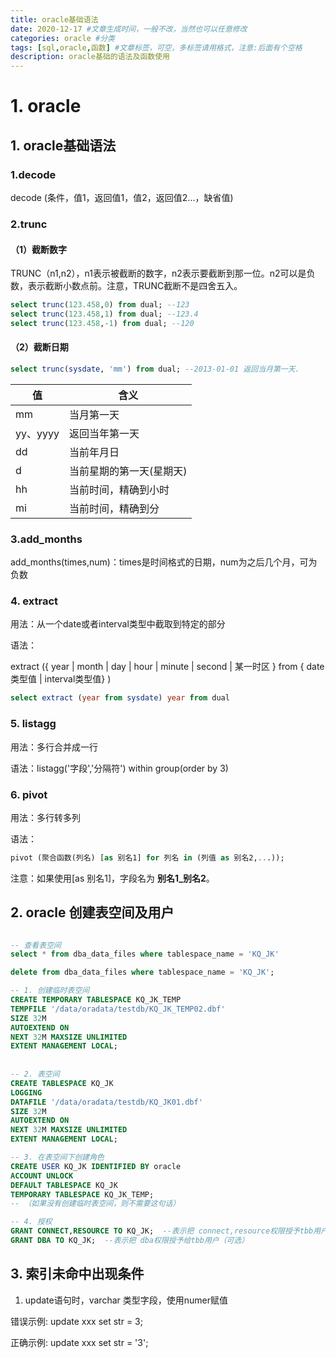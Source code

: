 ```yaml
---
title: oracle基础语法
date: 2020-12-17 #文章生成时间，一般不改，当然也可以任意修改
categories: oracle #分类
tags: [sql,oracle,函数] #文章标签，可空，多标签请用格式，注意:后面有个空格
description: oracle基础的语法及函数使用
---
```


# 1. oracle

## 1. oracle基础语法

### 1.decode

decode (条件，值1，返回值1，值2，返回值2...，缺省值)

### 2.trunc

#### （1）截断数字

TRUNC（n1,n2），n1表示被截断的数字，n2表示要截断到那一位。n2可以是负数，表示截断小数点前。注意，TRUNC截断不是四舍五入。

```sql
select trunc(123.458,0) from dual; --123
select trunc(123.458,1) from dual; --123.4
select trunc(123.458,-1) from dual; --120
```

#### （2）截断日期

```sql
select trunc(sysdate, 'mm') from dual; --2013-01-01 返回当月第一天.
```

| 值       | 含义                     |
| -------- | ------------------------ |
| mm       | 当月第一天               |
| yy、yyyy | 返回当年第一天           |
| dd       | 当前年月日               |
| d        | 当前星期的第一天(星期天) |
| hh       | 当前时间，精确到小时     |
| mi       | 当前时间，精确到分       |

### 3.add_months

add_months(times,num)：times是时间格式的日期，num为之后几个月，可为负数

### 4. extract

用法：从一个date或者interval类型中截取到特定的部分

语法：

extract ({ year | month | day | hour | minute | second | 某一时区 }
from { date类型值 | interval类型值} )

```sql
select extract (year from sysdate) year from dual
```

### 5. listagg

用法：多行合并成一行

语法：listagg('字段','分隔符') within group(order by 3)

### 6. pivot

用法：多行转多列

语法：

```sql
pivot (聚合函数(列名) [as 别名1] for 列名 in (列值 as 别名2,...));
```

注意：如果使用[as 别名1]，字段名为 **别名1_别名2**。

## 2. oracle 创建表空间及用户

```sql

-- 查看表空间
select * from dba_data_files where tablespace_name = 'KQ_JK'

delete from dba_data_files where tablespace_name = 'KQ_JK';

-- 1. 创建临时表空间
CREATE TEMPORARY TABLESPACE KQ_JK_TEMP
TEMPFILE '/data/oradata/testdb/KQ_JK_TEMP02.dbf'
SIZE 32M
AUTOEXTEND ON
NEXT 32M MAXSIZE UNLIMITED
EXTENT MANAGEMENT LOCAL;
         
         
-- 2. 表空间
CREATE TABLESPACE KQ_JK
LOGGING
DATAFILE '/data/oradata/testdb/KQ_JK01.dbf'
SIZE 32M
AUTOEXTEND ON
NEXT 32M MAXSIZE UNLIMITED
EXTENT MANAGEMENT LOCAL; 

-- 3. 在表空间下创建角色
CREATE USER KQ_JK IDENTIFIED BY oracle
ACCOUNT UNLOCK
DEFAULT TABLESPACE KQ_JK
TEMPORARY TABLESPACE KQ_JK_TEMP;
-- （如果没有创建临时表空间，则不需要这句话）

-- 4. 授权
GRANT CONNECT,RESOURCE TO KQ_JK;  --表示把 connect,resource权限授予tbb用户
GRANT DBA TO KQ_JK;  --表示把 dba权限授予给tbb用户（可选）

```

## 3. 索引未命中出现条件

1. update语句时，varchar 类型字段，使用numer赋值

错误示例: update xxx set str = 3;

正确示例: update xxx set str = '3';

